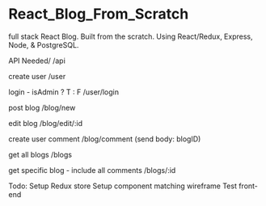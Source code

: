 # React_Blog_From_Scratch

full stack React Blog. Built from the scratch.  Using React/Redux, Express, Node, & PostgreSQL.

API Needed/
/api

create user
/user

login - isAdmin ? T : F
/user/login

post blog
/blog/new

edit blog
/blog/edit/:id

create user comment
/blog/comment (send body: blogID)

get all blogs
/blogs

get specific blog - include all comments
/blogs/:id

Todo:
Setup Redux store
Setup component matching wireframe
Test front-end
